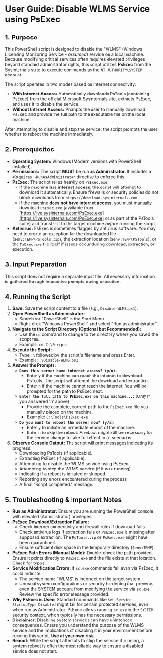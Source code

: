# User Guide: Disable WLMS Service using PsExec

## 1. Purpose

This PowerShell script is designed to disable the "WLMS" (Windows Licensing Monitoring Service - *assumed*) service on a local machine. Because modifying critical services often requires elevated privileges beyond standard administrator rights, this script utilizes **PsExec** from the Sysinternals suite to execute commands as the `NT AUTHORITY\SYSTEM` account.

The script operates in two modes based on internet connectivity:

*   **With Internet Access:** Automatically downloads PsTools (containing PsExec) from the official Microsoft Sysinternals site, extracts PsExec, and uses it to disable the service.
*   **Without Internet Access:** Prompts the user to manually download PsExec and provide the full path to the executable file on the local machine.

After attempting to disable and stop the service, the script prompts the user whether to reboot the machine immediately.

## 2. Prerequisites

*   **Operating System:** Windows (Modern versions with PowerShell installed).
*   **Permissions:** The script **MUST** be run **as Administrator**. It includes a `#Requires -RunAsAdministrator` directive to enforce this.
*   **PsExec:** The script relies heavily on `PsExec.exe`.
    *   If the machine **has internet access**, the script will attempt to download it automatically. Ensure firewalls or security policies do not block downloads from `https://download.sysinternals.com`.
    *   If the machine **does not have internet access**, you must manually download `PsExec.exe` (available from [https://live.sysinternals.com/PsExec.exe](https://live.sysinternals.com/PsExec.exe) or as part of the PsTools suite) and transfer it to the target machine *before* running the script.
*   **Antivirus:** PsExec is sometimes flagged by antivirus software. You may need to create an exception for the downloaded file (`$env:TEMP\PSTools.zip`), the extraction location (`$env:TEMP\PSTools`), or the `PsExec.exe` file itself if issues occur during download, extraction, or execution.

## 3. Input Preparation

This script does not require a separate input file. All necessary information is gathered through interactive prompts during execution.

## 4. Running the Script

1.  **Save:** Save the script content to a file (e.g., `Disable-WLMS.ps1`).
2.  **Open PowerShell as Administrator:**
    *   Search for "PowerShell" in the Start Menu.
    *   Right-click "Windows PowerShell" and select "Run as administrator".
3.  **Navigate to the Script Directory (Optional but Recommended):**
    *   Use the `cd` command to change to the directory where you saved the script file.
    *   Example: `cd C:\Scripts`
4.  **Execute the Script:**
    *   Type `.\` followed by the script's filename and press Enter.
    *   Example: `.\Disable-WLMS.ps1`
5.  **Answer the Prompts:**
    *   **`Does this server have internet access? (y/n)`:**
        *   Enter `y` if the machine can reach the internet to download PsTools. The script will attempt the download and extraction.
        *   Enter `n` if the machine cannot reach the internet. You will be prompted for the path to PsExec next.
    *   **`Enter the full path to PsExec.exe on this machine...`:** (Only if you answered 'n' above)
        *   Provide the complete, correct path to the `PsExec.exe` file you manually placed on the machine.
        *   Example: `C:\Tools\PsExec.exe`
    *   **`Do you want to reboot the server now? (y/n)`:**
        *   Enter `y` to initiate an immediate reboot of the machine.
        *   Enter `n` to skip the reboot. A reboot might still be necessary for the service change to take full effect in all scenarios.
6.  **Observe Console Output:** The script will print messages indicating its progress:
    *   Downloading PsTools (if applicable).
    *   Extracting PsExec (if applicable).
    *   Attempting to disable the WLMS service using PsExec.
    *   Attempting to stop the WLMS service (if it was running).
    *   Indicating if a reboot is initiated or skipped.
    *   Reporting any errors encountered during the process.
    *   A final "Script completed." message.

## 5. Troubleshooting & Important Notes

*   **Run as Administrator:** Ensure you are running the PowerShell console with elevated (Administrator) privileges.
*   **PsExec Download/Extraction Failure:**
    *   Check internet connectivity and firewall rules if download fails.
    *   Check antivirus logs if extraction fails or `PsExec.exe` is missing after supposed extraction. The `PsTools.zip` or `PsExec.exe` might have been quarantined.
    *   Ensure sufficient disk space in the temporary directory (`$env:TEMP`).
*   **PsExec Path Errors (Manual Mode):** Double-check the path provided. Ensure it points directly to `PsExec.exe` and the file exists at that location. Check for typos.
*   **Service Modification Errors:** If `sc.exe` commands fail even via PsExec, it could indicate:
    *   The service name "WLMS" is incorrect on the target system.
    *   Unusual system configurations or security hardening that prevents even the SYSTEM account from modifying the service via `sc.exe`. Review the specific error message provided.
*   **Why PsExec is Used:** Standard commands like `Set-Service -StartupType Disabled` might fail for certain protected services, even when run as Administrator. PsExec allows running `sc.exe` in the `SYSTEM` security context, which typically has the necessary permissions.
*   **Disclaimer:** Disabling system services can have unintended consequences. Ensure you understand the purpose of the WLMS service and the implications of disabling it in your environment before running this script. **Use at your own risk.**
*   **Reboot:** While the script attempts to stop the service if running, a system reboot is often the most reliable way to ensure a disabled service does not start.